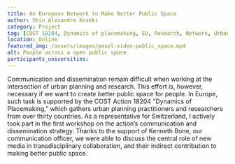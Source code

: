 ```yaml
---
title: An European Network to Make Better Public Space 
author: Shin Alexandre Koseki
category: Project
tag: [COST 18204, Dynamics of placemaking, EU, Research, Network, Urban Planning]
location: Online
featured_img: /assets/images/pexel-video-public_space.mp4
alt: People across a open public space
participants_universities:
---
```

Communication and dissemination remain difficult when working at the intersection of urban planning and research. This effort is, however, necessary if we want to create better public space for people. In Europe, such task is supported by the COST Action 18204 “Dynamics of Placemaking,” which gathers urban planning practitioners and researchers from over thirty countries. As a representative for Switzerland, I actively took part in the first workshop on the action’s communication and dissemination strategy. Thanks to the support of Kenneth Bone, our communication officer, we were able to discuss the central role of new media in transdisciplinary collaboration, and their indirect contribution to making better public space.
